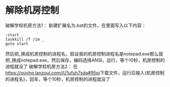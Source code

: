 # 解除机房控制
破解学校机房方法1：
新建扩展名为.bat的文件，在里面写入以下内容：
```
:start
taskkill /f /im _
goto start
```
然后把_换成机房控制的进程名，假设我的机房控制进程名是notepad.exe那么就把_换成notepad.exe，然后保存，编码选择ANSI，运行，等个10秒，机房控制的进程就没了
破解学校机房方法2：
在<https://ouyhq.lanzoui.com/iU1ufuh7sda#95pi>下载文件，运行后输入{机房控制的进程名}，回车，等个10秒，机房控制的进程就没了
